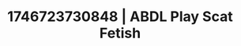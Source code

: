 ---
categories:
- Intimate storytelling
- Erotic vulnerability
- AI-generated
- Digital erotica realm
- Cosplay
- ASMR
- Erotic close-up
- Lover's breath
image: /assets/images/1746723730848.png
layout: post
seo:
  description: Featured content with exclusive Scat Fetish, ABDL Play. HD images available.
  keywords: Scat Fetish, ABDL Play
  og_image: /assets/images/1746723730848.png
  schema_type: VisualArtwork
tags:
- ABDL Play
- Scat Fetish
- '#1746723730848'
title: 1746723730848 | ABDL Play Scat Fetish
---